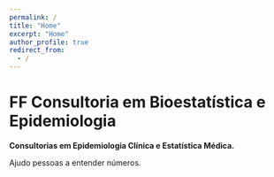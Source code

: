 ```yaml
---
permalink: /
title: "Home"
excerpt: "Home"
author_profile: true
redirect_from: 
  - /
---
```

# FF Consultoria em Bioestatística e Epidemiologia

**Consultorias em Epidemiologia Clínica e Estatística Médica.**

Ajudo pessoas a entender números.
